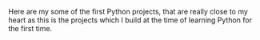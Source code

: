 Here are my some of the first Python projects, that are really close to my heart as this is the projects which I build at the time of learning Python for the first time.
